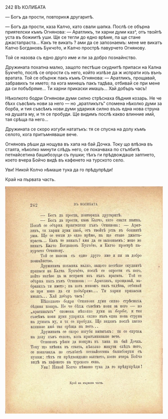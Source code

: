 ﻿242	ВЪ КОЛИБАТА

— Богъ да прости, повторихѫ другаритѣ.

— Богъ да прости, каза Калчо, като свали шапка. Послѣ се обърна приятелски къмъ Огнянова: — Аратликъ, ти харни думи каз^, отъ твойтѣ уста въ божиитѣ уши. Ще се тегли до едно врѣме, па ще стане джастапраста... Какъ те викать ? ами да се запознаемъ: мене ме викатъ Калчо Богдановъ Букчо́то, и Калчо прострѣ павурчето Огнянову.

Той се назова съ едно друго име и пи за добро познайнство.

Дружината похапна малко, защото пестѣше скуднитѣ припаси на Кална Букче́то, послѣ се опрости съ него, който излѣзе да ж испрати изъ вънъ вратата. Той се обърнж пакъ къмъ Огнянова: — Аратликъ, прощавай, забравихъ ти името; па кога минешъ пакъ тадѣва, отбивай се при мене да си побъбряме... Ти харни прикаски имашъ... Хай добъръ часъ!

Нѣколкото бодри Огнянови думи силно стрѣснаха бѣдния козарь. Не че бѣхх съвсѣмъ нови за него — но „аратликътъ“ спомена нѣколко думи за борба, и тия съвсѣмъ нови думи ударихѫ силно възъ една нова струна на душата му, и тя се пробуди. Ще видимъ послѣ какво влинние имй, тая срѣща па него...

Дружината се скоро изгуби нататъкъ: тя се спусна на долу къмъ селото, кога притъмняваше вече.

Огняновъ рѣши да нощува въ хапа на бай Дочка. Току що влѣзна въ стаята, нѣколко минути слѣдъ него, се покачваха по стълбитѣ петнайсетина башибозуци съ пушки; тѣхъ ги прѣдвождаше заптието, което вчера Бойчо видѣ въ кафенето на турското село.

Уви! Никой Колчо нѣмаше тука да го прѣдупрѣди!

Край на първата часть.

![original](../images/273.jpg)


